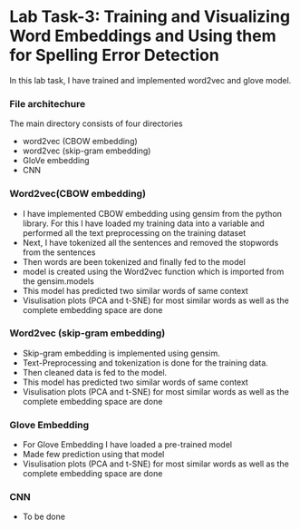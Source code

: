 # Lab Task-3: Training and Visualizing Word Embeddings and Using them for Spelling Error Detection

In this lab task, I have trained and implemented word2vec and glove model.

### File architechure

The main directory consists of four directories
- word2vec (CBOW embedding)
- word2vec (skip-gram embedding)
- GloVe embedding
- CNN

### Word2vec(CBOW embedding)

- I have implemented CBOW embedding using gensim from the python library. For this I have loaded my training data into a variable and performed all the text preprocessing on the training dataset
- Next, I have tokenized all the sentences and removed the stopwords from the sentences 
- Then words are been tokenized and finally fed to the model
- model is created using the Word2vec function which is imported from the gensim.models
- This model has predicted two similar words of same context
- Visulisation plots (PCA and t-SNE) for most similar words as well as the complete embedding space are done

### Word2vec (skip-gram embedding)

- Skip-gram embedding is implemented using gensim. 
- Text-Preprocessing and tokenization is done for the training data.
- Then cleaned data is fed to the model.
- This model has predicted two similar words of same context
- Visulisation plots (PCA and t-SNE) for most similar words as well as the complete embedding space are done

### Glove Embedding
- For Glove Embedding I have loaded a pre-trained model 
- Made few prediction using that model
- Visulisation plots (PCA and t-SNE) for most similar words as well as the complete embedding space are done

### CNN
- To be done
